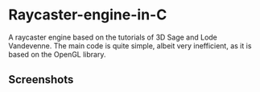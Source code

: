# Raycaster-engine-in-C
A raycaster engine based on the tutorials of 3D Sage and Lode Vandevenne.
The main code is quite simple, albeit very inefficient, as it is based on the OpenGL library.

## Screenshots

